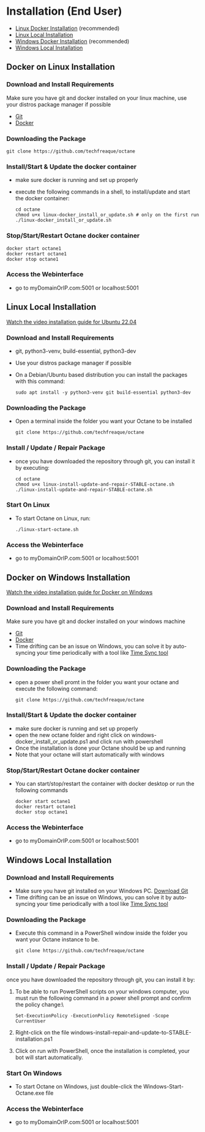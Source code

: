 # Installation (End User)

* [Linux Docker Installation](installation-end-user.md#docker-on-linux-installation) (recommended)
* [Linux Local Installation](installation-end-user.md#linux-local-installation)
* [Windows Docker Installation](installation-end-user.md#docker-on-windows-installation) (recommended)
* [Windows Local Installation](installation-end-user.md#windows-installation)

## Docker on Linux Installation

### Download and Install Requirements

Make sure you have git and docker installed on your linux machine, use your distros package manager if possible

* [Git](https://git-scm.com/downloads)
* [Docker](https://www.docker.com/products/docker-desktop/)

### Downloading the Package

```
git clone https://github.com/techfreaque/octane
```

### Install/Start & Update the docker container

* make sure docker is running and set up properly
* execute the following commands in a shell, to install/update and start the docker container:

    ```
    cd octane
    chmod u+x linux-docker_install_or_update.sh # only on the first run
    ./linux-docker_install_or_update.sh
    ```

### Stop/Start/Restart Octane docker container

```
docker start octane1
docker restart octane1
docker stop octane1
```

### Access the Webinterface
* go to myDomainOrIP.com:5001 or localhost:5001

## Linux Local Installation

[Watch the video installation guide for Ubuntu 22.04](https://youtu.be/XI9L85kkFCA)

### Download and Install Requirements
* git, python3-venv, build-essential, python3-dev

* Use your distros package manager if possible

* On a Debian/Ubuntu based distribution you can install the packages with this command:
    ```
    sudo apt install -y python3-venv git build-essential python3-dev
    ```

### Downloading the Package
 * Open a terminal inside the folder you want your Octane to be installed
    ```
    git clone https://github.com/techfreaque/octane
    ```

### Install / Update / Repair Package

* once you have downloaded the repository through git, you can install it by executing:
    ```
    cd octane
    chmod u+x linux-install-update-and-repair-STABLE-octane.sh
    ./linux-install-update-and-repair-STABLE-octane.sh
    ```

### Start On Linux

* To start Octane on Linux, run:
    ```
    ./linux-start-octane.sh
    ```
### Access the Webinterface
* go to myDomainOrIP.com:5001 or localhost:5001


## Docker on Windows Installation
[Watch the video installation guide for Docker on Windows](https://youtu.be/P4bEarM7GRE)
### Download and Install Requirements

Make sure you have git and docker installed on your windows machine

* [Git](https://git-scm.com/downloads)
* [Docker](https://www.docker.com/products/docker-desktop/)
* Time drifting can be an issue on Windows, you can solve it by auto-syncing your time periodically with a tool like [Time Sync tool](http://www.timesynctool.com/)

### Downloading the Package
* open a power shell promt in the folder you want your octane and execute the following command:
    ```
    git clone https://github.com/techfreaque/octane
    ```

### Install/Start & Update the docker container

* make sure docker is running and set up properly
* open the new octane folder and right click on windows-docker_install_or_update.ps1 and click run with powershell
* Once the installation is done your Octane should be up and running
* Note that your octane will start automatically with windows

### Stop/Start/Restart Octane docker container

* You can start/stop/restart the container with docker desktop or run the following commands
    ```
    docker start octane1
    docker restart octane1
    docker stop octane1
    ```

### Access the Webinterface
*  go to myDomainOrIP.com:5001 or localhost:5001

## Windows Local Installation

### Download and Install Requirements

* Make sure you have git installed on your Windows PC. [Download Git](https://git-scm.com/downloads)
* Time drifting can be an issue on Windows, you can solve it by auto-syncing your time periodically with a tool like [Time Sync tool](http://www.timesynctool.com/)

### Downloading the Package

* Execute this command in a PowerShell window inside the folder you want your Octane instance to be.

    ```
    git clone https://github.com/techfreaque/octane
    ```

### Install / Update / Repair Package

once you have downloaded the repository through git, you can install it by:
1. To be able to run PowerShell scripts on your windows computer, you must run the following command in a power shell prompt and confirm the policy change:\
    ```
    Set-ExecutionPolicy -ExecutionPolicy RemoteSigned -Scope CurrentUser
    ```

1. Right-click on the file windows-install-repair-and-update-to-STABLE-installation.ps1
2. Click on run with PowerShell, once the installation is completed, your bot will start automatically.

### Start On Windows

* To start Octane on Windows, just double-click the Windows-Start-Octane.exe file

### Access the Webinterface
* go to myDomainOrIP.com:5001 or localhost:5001
